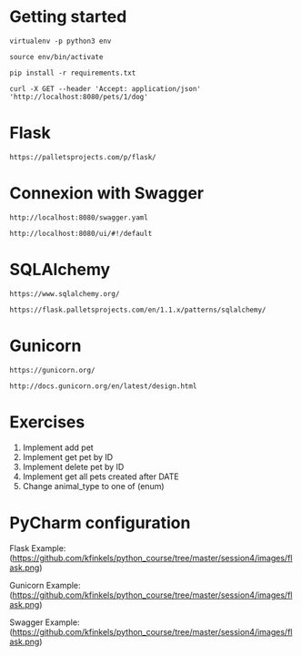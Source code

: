 # **Getting started**

`virtualenv -p python3 env`

`source env/bin/activate`

`pip install -r requirements.txt`

`curl -X GET --header 'Accept: application/json' 'http://localhost:8080/pets/1/dog'`


# **Flask**

`https://palletsprojects.com/p/flask/`

# **Connexion with Swagger**

`http://localhost:8080/swagger.yaml`

`http://localhost:8080/ui/#!/default`

# **SQLAlchemy**

`https://www.sqlalchemy.org/`

`https://flask.palletsprojects.com/en/1.1.x/patterns/sqlalchemy/`


# **Gunicorn**

`https://gunicorn.org/`

`http://docs.gunicorn.org/en/latest/design.html`

# **Exercises**

1. Implement add pet
2. Implement get pet by ID
3. Implement delete pet by ID
4. Implement get all pets created after DATE
5. Change animal_type to one of (enum)

# **PyCharm configuration**

Flask Example: 
(https://github.com/kfinkels/python_course/tree/master/session4/images/flask.png)

Gunicorn Example: 
(https://github.com/kfinkels/python_course/tree/master/session4/images/flask.png)

Swagger Example: 
(https://github.com/kfinkels/python_course/tree/master/session4/images/flask.png)
